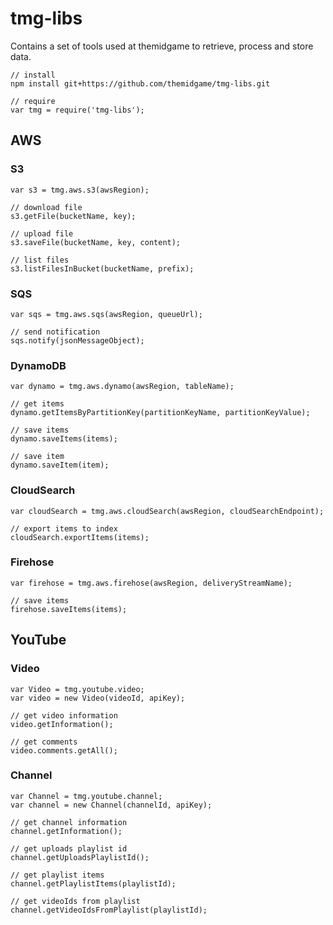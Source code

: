 # tmg-libs #

Contains a set of tools used at themidgame to retrieve, process and store data.

```
// install
npm install git+https://github.com/themidgame/tmg-libs.git

// require
var tmg = require('tmg-libs');
```

## AWS ##
### S3 ###

```
var s3 = tmg.aws.s3(awsRegion);

// download file
s3.getFile(bucketName, key);

// upload file
s3.saveFile(bucketName, key, content);

// list files
s3.listFilesInBucket(bucketName, prefix);
```

### SQS ###

```
var sqs = tmg.aws.sqs(awsRegion, queueUrl);

// send notification
sqs.notify(jsonMessageObject);
```

### DynamoDB ###

```
var dynamo = tmg.aws.dynamo(awsRegion, tableName);

// get items
dynamo.getItemsByPartitionKey(partitionKeyName, partitionKeyValue);

// save items
dynamo.saveItems(items);

// save item
dynamo.saveItem(item);
```

### CloudSearch ###

```
var cloudSearch = tmg.aws.cloudSearch(awsRegion, cloudSearchEndpoint);

// export items to index
cloudSearch.exportItems(items);
```

### Firehose ###

```
var firehose = tmg.aws.firehose(awsRegion, deliveryStreamName);

// save items
firehose.saveItems(items);
```

## YouTube ##
### Video ###

```
var Video = tmg.youtube.video;
var video = new Video(videoId, apiKey);

// get video information
video.getInformation();

// get comments
video.comments.getAll();
```

### Channel ###

```
var Channel = tmg.youtube.channel;
var channel = new Channel(channelId, apiKey);

// get channel information
channel.getInformation();

// get uploads playlist id
channel.getUploadsPlaylistId();

// get playlist items
channel.getPlaylistItems(playlistId);

// get videoIds from playlist
channel.getVideoIdsFromPlaylist(playlistId);
```
